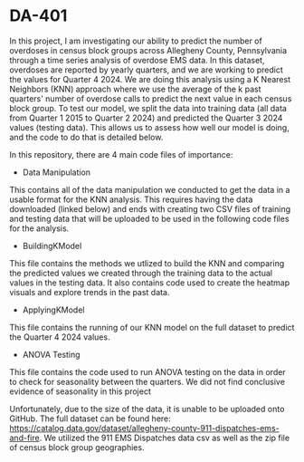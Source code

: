 # DA-401

In this project, I am investigating our ability to predict the number of overdoses in census block groups across Allegheny County, Pennsylvania through a time series analysis of overdose EMS data. In this dataset, overdoses are reported by yearly quarters, and we are working to predict the values for Quarter 4 2024. We are doing this analysis using a K Nearest Neighbors (KNN) approach where we use the average of the k past quarters' number of overdose calls to predict the next value in each census block group. To test our model, we split the data into training data (all data from Quarter 1 2015 to Quarter 2 2024) and predicted the Quarter 3 2024 values (testing data). This allows us to assess how well our model is doing, and the code to do that is detailed below.

In this repository, there are 4 main code files of importance:

- Data Manipulation

This contains all of the data manipulation we conducted to get the data in a usable format for the KNN analysis. This requires having the data downloaded (linked below) and ends with creating two CSV files of training and testing data that will be uploaded to be used in the following code files for the analysis.

- BuildingKModel

This file contains the methods we utlized to build the KNN and comparing the predicted values we created through the training data to the actual values in the testing data. It also contains code used to create the heatmap visuals and explore trends in the past data.

- ApplyingKModel

This file contains the running of our KNN model on the full dataset to predict the Quarter 4 2024 values.

- ANOVA Testing

This file contains the code used to run ANOVA testing on the data in order to check for seasonality between the quarters. We did not find conclusive evidence of seasonality in this project

Unfortunately, due to the size of the data, it is unable to be uploaded onto GitHub. The full dataset can be found here: https://catalog.data.gov/dataset/allegheny-county-911-dispatches-ems-and-fire. We utilized the 911 EMS Dispatches data csv as well as the zip file of census block group geographies.

